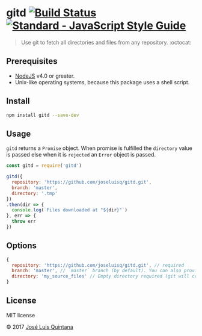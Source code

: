 # gitd [![Build Status](https://travis-ci.org/joseluisq/gitd.svg?branch=master)](https://travis-ci.org/joseluisq/gitd) [![Standard - JavaScript Style Guide](https://img.shields.io/badge/code%20style-standard-brightgreen.svg)](http://standardjs.com/)

> Use git to fetch all directories and files from any repository. :octocat:

## Prerequisites

- [NodeJS](https://nodejs.org) v4.0 or greater.
- Unix-like operating systems, because this package uses a shell script.

## Install

```sh
npm install gitd --save-dev
```

## Usage

`gitd` returns a `Promise` object. When promise is fulfilled the `directory` value is passed else when it is `rejected` an `Error` object is passed.

```js
const gitd = require('gitd')

gitd({
  repository: 'https://github.com/joseluisq/gitd.git',
  branch: 'master',
  directory: '.tmp'
})
.then(dir => {
  console.log(`Files downloaded at "${dir}"`)
}, err => {
  throw err
})
```

## Options

```js
{
  repository: 'https://github.com/joseluisq/gitd.git', // required
  branch: 'master', // `master` branch (by default). You can also provide a `tag` name.
  directory: 'my_source_files' // Empty directory required (git will create the directory if not exists)
}
```

## License
MIT license

© 2017 [José Luis Quintana](http://quintana.io)
